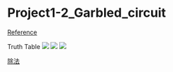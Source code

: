 # Project1-2_Garbled_circuit

[Reference](https://zhuanlan.zhihu.com/p/41172002)

Truth Table
![](https://i.imgur.com/9XtFMPJ.jpg)
![](https://i.imgur.com/PWTLREd.png)
![](https://i.imgur.com/tNvkuJt.jpg)


[除法](http://www.elecfans.com/baike/computer/taishiji/20100413215660.html)
